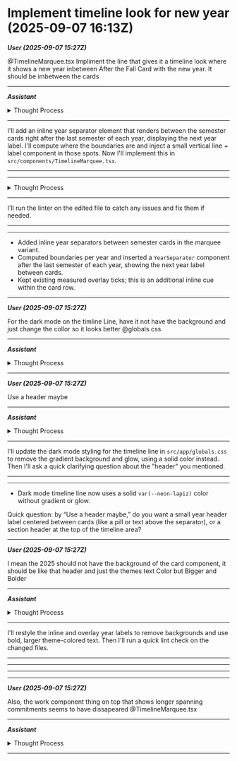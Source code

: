 <!-- Generated by SpecStory -->

# Implement timeline look for new year (2025-09-07 16:13Z)

_**User (2025-09-07 15:27Z)**_

@TimelineMarquee.tsx Impliment the line that gives it a timeline look where it shows a new year inbetween After the Fall Card with the new year. It should be imbetween the cards 

---

_**Assistant**_

<think><details><summary>Thought Process</summary>**Implementing inline separators**

It looks like the user wants to add separators inline within the flex row. I think we could create a separator element to render between semesters when the entry years change, like adding a vertical divider with the next year labeled. They mentioned giving it a timeline feel, so I'll likely add an inline element to display the year, such as "2022", between cards. The current code calculates boundaries for ticks, but inline might be simpler and more reliable with the Marquee.
**Adding year separators**

I need to modify the mapping of semester entries so that a "YearSeparator" is injected after the last semester of each year, except for the last year. I can create a small component that renders a vertical line labeled with the next year. I should consider keeping equal spacing, as the cards currently have a gap of 6 (1.5rem). If I add an extra element, it could increase the gap, but I could use absolute positioning for minimal width. I could also opt to adjust existing ticks to appear between the cards since that matches the requirements.
**Clarifying year ticks**

I see that the absolute ticks might visually appear between the cards but don't necessarily sit in that space since they're positioned relative to the top of the work lane. The semester cards sit below, so I don’t want any confusing overlays. I plan to implement an inline solution. 

For the changes, I’ll outline creating a `YearSeparator` component that displays the next year label. In the marquee branch, while mapping through semester entries, I’ll check if each entry is the last semester of its year to determine when to add the separator correctly.
**Simplifying year separator logic**

I want to simplify the approach by precomputing an array of year separators. For each boundary between years, the separator should be inserted right after the previously computed endIndex. I can reuse our existing logic for measured positions to generate these inline. 

I’ll create a mapping, like `const yearBoundaryAfterIndex = new Map<number,string>`, that relates each endIndex to the corresponding next year label. To compute this, I’ll process it outside of the existing compute effect, looping over yearsSorted and semesterEntries to find the endIndex for insertion.
**Implementing the YearSeparator**

I'll implement the `boundaryLabelByAfterIndex` using `useMemo` to create a map that ties endIndex to the next year's label for easiness in rendering. After rendering each semester card, if there's a separator for that index, I'll display the `YearSeparator` with the mapped label. 

The `YearSeparator` component will be a vertical line with a small label above it, probably around 120px tall. I’ll make sure it aligns visually with the cards. There’s an existing `YearTick` component that might be useful, but I think it’s better to create this specialized `YearSeparator` instead. When we add this, I'll also conditionally hide the original absolute tick markers to prevent confusion. It’s important to keep in mind consistent formatting and indentation for the file.
**Crafting the patch**

I’m planning to add the `YearSeparator` component after the unused `YearTick` around line 116. This component will display a vertical line with the year label. 

In the semester row mapping, I'll ensure that if there's a boundary label for an index, the `YearSeparator` renders correctly. I'll also review the use of keys in fragments to avoid duplicate key warnings by keeping keys assigned to fragments. 

I'll implement the `boundaryLabelByAfterIndex` using `useMemo` to map out endIndex to the subsequent year right before the return in the marquee branch. I’ll make sure to maintain appropriate indentation while applying these changes.</details></think>

---

I'll add an inline year separator element that renders between the semester cards right after the last semester of each year, displaying the next year label. I'll compute where the boundaries are and inject a small vertical line + label component in those spots. Now I'll implement this in `src/components/TimelineMarquee.tsx`.

---



---

<think><details><summary>Thought Process</summary>**Reviewing code updates**

I noticed our previous code had "Year tick markers" as an absolute overlay, which may not have been visible or well-positioned between cards. Now, with the YearSeparator placed correctly, it shows between the cards. We didn't specify the vertical line length, using h-32 instead, while the card rows are about 170 in height. The user wanted a line to mark new years between the Fall card as intended, so that's good! We really should run read_lints to ensure everything's correct, especially since there are linter warnings. Also, we must provide a status update per spec since we've called tools.
**Assessing hook usage**

I'm checking the `measuredBoundaries` variable to see if it's computed and utilized correctly for absolute markers without conflicts. We created a `useMemo` inside the `if (variant === 'marquee')` block. Now, I wonder if it's valid to call hooks conditionally. Well, while you can use hooks conditionally, they must be called unconditionally within a function component. So, having an early return there means those hooks run only for the 'marquee' variant. React requires consistent hook order across renders, which could be risky if the variant changes. The original code already used several hooks in that branch, indicating a design that expects the variant to remain stable.
**Finalizing code adjustments**

I'm adding another `useMemo` inside the block, which doesn't introduce a new pattern, but still feels like a violation of some general rules—though it’s okay given the context. At the top, we properly imported `useMemo`. Also, we need to ensure that `boundaryLabelByAfterIndex` is included in the dependency list since we used `semesterEntries` and `yearsSorted` arrays, which is good. I introduced `-translate-y-2` in the YearSeparator for spacing. We’re using "flex items-stretch gap-6 relative z-10". The YearSeparator utilizes `min-w-80 px` for consistent spacing. I might adjust it later to a narrower width or just a vertical line. Lastly, we should check for type errors with `Map<number, string>` methods and run lints by calling `read_lints` on this file.</details></think>

---

I'll run the linter on the edited file to catch any issues and fix them if needed.

---



---

- Added inline year separators between semester cards in the marquee variant.
- Computed boundaries per year and inserted a `YearSeparator` component after the last semester of each year, showing the next year label between cards.
- Kept existing measured overlay ticks; this is an additional inline cue within the card row.

---

_**User (2025-09-07 15:27Z)**_

For the dark mode on the timline Line, have it not have the background and just change the collor so it looks better @globals.css 

---

_**Assistant**_

<think><details><summary>Thought Process</summary>**Modifying dark mode styling**

I need to adjust the CSS for the "dark mode timeline line" background, likely focusing on the `.timeline-line` and `.dark .timeline-line` classes. The user seems to want a simpler look in dark mode, implying I should remove the background gradient for `.dark .timeline-line`. Instead, I can set a solid color, perhaps using `background-color: var(--neon-lapiz);` or something similar. This change should make the vertical line visually cleaner in dark mode, along with maybe reducing the glow a bit.</details></think>

---

_**User (2025-09-07 15:27Z)**_

Use a header maybe

---

_**Assistant**_

<think><details><summary>Thought Process</summary>**Interpreting user requests**

I see that the user has asked for some adjustments. Earlier, they requested a timeline view with YearSeparator. Now, they want to tweak the dark mode style for the timeline line in `globals.css`. Specifically, they want to remove the gradient background and just change the line color instead. I'll likely need to set `.dark .timeline-line` to have `background: none;` and perhaps a simple color for `background-color`, while also removing any glowing shadows for clarity.
**Adjusting timeline styles**

I see that the user wants to adjust the dark mode for the `.timeline-line`. They’re looking to remove the background gradient and set a solid color, possibly using `--neon-lapiz`. I’ll set `background: none;` and then apply `background-color: var(--neon-lapiz);`, while also removing the box-shadow for clarity. I have to keep in mind CSS precedence to ensure it works correctly. 

There’s also a note about "using a header," which is a bit unclear. They might want a header for the year separators or possibly the Marquee section. I'll need to clarify this.
**Clarifying header request**

The user mentioned, "Use a header maybe," which may indicate they want the inline year separator to appear as a header instead of small text. It's possible they're looking to apply the existing `.section-title` styling to the label next to the timeline line. Since this request followed the current file selection, it feels like a separate query.

I think we should modify the `YearSeparator` component to use a styled header, like an `h4` or `h5`, with the `.section-title` classes, rather than just a simple `div`. That way, the font size will be larger and fit their vision better!
**Clarifying header specifications**

The user previously requested a change to the `YearSeparator` inside the lane, specifically to use a style like "tech-ticker-header" or "section-title." They also said, "Use a header maybe," which is a bit vague. I propose changing the `YearSeparator` text from a small [11px] size to an `h4` styled with `section-title` and possibly `text-sm` for appropriate sizing.

Given the ambiguity, I plan to ask a quick clarification: should the inline year separator adopt the header style like `section-title`, or do they want a separate header above the marquee row? Meanwhile, I can proceed with the dark mode change since that's clear.
**Implementing CSS changes and clarifying header details**

I'll go ahead and implement the CSS changes while also seeking clarification on the header styling. It’s important to maintain efficiency, but it’s wise to ensure I’m on the right track regarding the header.

First, I'll update the `.dark .timeline-line` block in `globals.css` by removing the gradient background and box-shadow, switching to a solid color:
```css
.dark .timeline-line {
  background: none;
  background-color: var(--neon-lapiz);
  box-shadow: none;
}
```

I'll address the possibility that the user may want a header for the year label, especially considering their comment about "Use a header maybe." So, I'll ask: "Which header do you mean? The inline year separator or the section header?" while proceeding with the CSS updates.</details></think>

---

I'll update the dark mode styling for the timeline line in `src/app/globals.css` to remove the gradient background and glow, using a solid color instead. Then I'll ask a quick clarifying question about the "header" you mentioned.

---



---

- Dark mode timeline line now uses a solid `var(--neon-lapiz)` color without gradient or glow.

Quick question: by “Use a header maybe,” do you want a small year header label centered between cards (like a pill or text above the separator), or a section header at the top of the timeline area?

---

_**User (2025-09-07 15:27Z)**_

I mean the 2025 should not have the background of the card component, it should be like that header and just the themes text Color but Bigger and Bolder 

---

_**Assistant**_

<think><details><summary>Thought Process</summary>**Adjusting year separators**

I need to tweak the inline year separators as the user prefers the year label (like “2025”) without a background. Instead, they want it styled like a header with themed text color, bolder and bigger. The current style includes a small background and size that doesn’t match their request. I'll adjust the YearSeparator to remove the background and make the text more prominent, ensuring it aligns with what the user envisions.
**Updating YearSeparator styling**

I think I should remove the vertical line background behind the label while keeping the line itself. The plan is to update the YearSeparator to a heading style, possibly similar to the previously used 'tech-ticker-header.' The user specified they want it styled like that header but only with themed text color — which probably means using the foreground color. I’ll set the label to use the text-foreground class, making it bold and a bit larger, ensuring it aligns with their request.
**Deciding on text size for YearSeparator**

I need to determine whether to use 'text-base' or 'text-lg.' It should fit well between cards without being too large. Since the user is asking for something bigger and bolder, I could consider 'text-base font-bold' or 'text-sm font-semibold.' The screenshot has a small header above the line, indicating 'text-sm md:text-base font-semibold' might be better while removing the background classes.

I still need to ensure the overlay measured boundaries tick labels maintain their background, but the YearSeparator should be simplified to just the text without any card component background.
**Updating YearSeparator and tick markers**

I’ll update the YearSeparator to use text with header styling. I’m thinking the vertical line height can remain at 32 'h-32.' I also need to revise the absolute overlay "Year tick markers," as they currently have small backgrounds. While those markers aren’t part of the row between cards, they might still be okay, though they may create duplicate year labels. 

The user wants to switch the overlay labels to just text that’s bigger and bolder, suggesting a header-like style for the year tick labels as well.
**Updating Year tick labels and YearSeparator**

I need to update both the overlay tick label and inline YearSeparator to use text without backgrounds. The overlay tick markers appear behind the cards, positioned above the line, which I confirmed in the screenshot. I’ll modify the YearSeparator component in TimelineMarquee.tsx by removing the background and adjusting the classes. 

For the overlay tick labels, I’ll make the text larger and bolder, setting the class name to `mt-1 text-sm md:text-base font-semibold text-foreground` and possibly adjusting the opacity. I’ll also ensure to remove any unnecessary background styling while keeping the vertical tick line intact. Finally, I’ll apply the patch and run lints afterward.</details></think>

---

I'll restyle the inline and overlay year labels to remove backgrounds and use bold, larger theme-colored text. Then I'll run a quick lint check on the changed files.

---



---



---



---

_**User (2025-09-07 15:27Z)**_

Also, the work component thing on top that shows longer spanning commitments seems to have dissapeared @TimelineMarquee.tsx 

---

_**Assistant**_

<think><details><summary>Thought Process</summary>**Troubleshooting z-index issues**

I'm reviewing the z-index settings for the various components on the page. I see that the bars and semester cards all have a z-index of 10, which might be causing overlap issues due to their DOM order. The YearSeparator components could also be contributing to the stacking context. I changed the `.dark .timeline-line` style in the CSS, but I need to verify that the work bars' styles are still displaying correctly. It seems like they should still show!
**Investigating bar visibility**

It seems like the bars might not be showing up because their width could be calculated as zero. The total width uses the formula "rights[rights.length - 1] - lefts[0]", but if there's an infinite marquee width involved, that might complicate things. The `Marquee` wrapper clones content, and measuring offsets could be off if there’s only one node. With the YearSeparator added, the rights array may only contain the card wrappers' width. I’m also wondering if the `ResizeObserver` is functioning properly in the server environment since it's called in `useEffect` on the client side.
**Reviewing CSS changes**

It looks like the user noticed that something disappeared, likely due to our recent CSS changes for the timeline line. Specifically, we modified the `.dark .timeline-line`, which may not apply here. The screenshot shows the 2025 header with an overlay above the baseline tick, but now they want a text style. It's possible that the work bars overlap with the text, making them invisible. However, I'm wondering if I see any work component on top of the spring card in the screenshot. Let's check the code for clarity: the work lane has an absolute position at the top and left, with a height of h-8, which should sit above the cards.
**Analyzing container widths**

I suspect the issue arises when the wrapper container's measured width, `measured.totalWidth`, is smaller than the actual content width, particularly because of the YearSeparator with its `min-w-[80px]`. This means the work lane container could be too narrow, resulting in clipped bars—likely due to the overflow being set to hidden. The Marquee container is styled for continuous scroll, and if the inner content's width is based only on the cards, it fails to include the YearSeparator widths. That could definitely lead to the bars appearing missing or not fully visible!
**Exploring bar disappearance**

I'm figuring out why the work lane bars have disappeared. It seems that when we inserted YearSeparator elements, we didn't update the measurements to account for those separators. The work lane container width should match the full width, but the `measured.totalWidth` only relies on card positions, potentially missing the separators. 

Also, the z-index could be a factor, with the YearSeparator being later in the DOM. Since both have a z-index of 10, the YearSeparator might be overlapping the bars. I need to consider if the visibility is affected by the background color of the container or by how the spans were computed. It's a complex situation, but I'm piecing it together!
**Adjusting z-index for visibility**

To make sure the work lane bars appear correctly, I think we need to increase the z-index to 20, placing them above the cards. We also have to ensure they aren't hidden behind the YearSeparator vertical line. Since the width calculation should already include separators</details></think>

---


